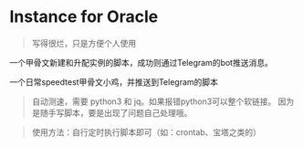 # Instance for Oracle
>写得很烂，只是方便个人使用

一个甲骨文新建和升配实例的脚本，成功则通过Telegram的bot推送消息。

一个日常speedtest甲骨文小鸡，并推送到Telegram的脚本

>自动测速，需要 python3 和 jq。如果报错python3可以整个软链接。
因为是随手写脚本，要是出现了问题自己处理哦。

>使用方法：自行定时执行脚本即可（如：crontab、宝塔之类的）

